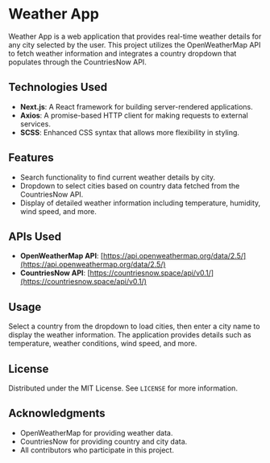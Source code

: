 # Weather App

Weather App is a web application that provides real-time weather details for any city selected by the user. This project utilizes the OpenWeatherMap API to fetch weather information and integrates a country dropdown that populates through the CountriesNow API.

## Technologies Used

- **Next.js**: A React framework for building server-rendered applications.
- **Axios**: A promise-based HTTP client for making requests to external services.
- **SCSS**: Enhanced CSS syntax that allows more flexibility in styling.

## Features

- Search functionality to find current weather details by city.
- Dropdown to select cities based on country data fetched from the CountriesNow API.
- Display of detailed weather information including temperature, humidity, wind speed, and more.

## APIs Used

- **OpenWeatherMap API**: [https://api.openweathermap.org/data/2.5/](https://api.openweathermap.org/data/2.5/)
- **CountriesNow API**: [https://countriesnow.space/api/v0.1/](https://countriesnow.space/api/v0.1/)

## Usage

Select a country from the dropdown to load cities, then enter a city name to display the weather information. The application provides details such as temperature, weather conditions, wind speed, and more.

## License

Distributed under the MIT License. See `LICENSE` for more information.

## Acknowledgments

- OpenWeatherMap for providing weather data.
- CountriesNow for providing country and city data.
- All contributors who participate in this project.

